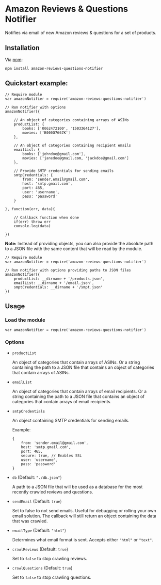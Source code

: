 # Amazon Reviews & Questions Notifier

Notifies via email of new Amazon reviews & questions for a set of products.

## Installation

Via [npm](https://www.npmjs.com/):

`npm install amazon-reviews-questions-notifier`

## Quickstart example:

```
// Require module
var amazonNotifier = require('amazon-reviews-questions-notifier')

// Run notifier with options
amazonNotifier({

	// An object of categories containing arrays of ASINs
	productList: {
		books: ['0062472100', '1503364127'],
		movies: ['B000O7667K']
	},
	
	// An object of categories containing recipient emails
	emailList: {
		books: ['johndoe@gmail.com'],
		movies: ['janedoe@gmail.com, 'jackdoe@gmail.com']
	},
	
	// Provide SMTP credentials for sending emails
	smtpCredentials: {
		from: 'sender.email@gmail.com',
		host: 'smtp.gmail.com',
		port: 465,
		user: 'username',
		pass: 'password'
	}

}, function(err, data){

	// Callback function when done
	if(err) throw err
	console.log(data)
	
})
```

**Note:** Instead of providing objects, you can also provide the absolute path to a JSON file with the same content that will be read by the module.

```
// Require module
var amazonNotifier = require('amazon-reviews-questions-notifier')

// Run notifier with options providing paths to JSON files
amazonNotifier({
	productList: __dirname + '/products.json',
	emailList: __dirname + '/email.json',
	smptCredentials: __dirname + '/smpt.json'
})
```

## Usage

### Load the module

```
var amazonNotifier = require('amazon-reviews-questions-notifier')
```

### Options

- `productList`

	An object of categories that contain arrays of ASINs. Or a string containing the path to a JSON file that contains an object of categories that contain arrays of ASINs.

- `emailList`

	An object of categories that contain arrays of email recipients. Or a string containing the path to a JSON file that contains an object of categories that contain arrays of email recipients.

- `smtpCredentials `

	An object containing SMTP credentials for sending emails.
	
	Example:
	
	```
	{
		from: 'sender.email@gmail.com',
		host: 'smtp.gmail.com',
		port: 465,
		secure: true, // Enables SSL
		user: 'username',
		pass: 'password'
	}
	```
- `db` (Default: `"./db.json"`)
	
	A path to a JSON file that will be used as a database for the most recently crawled reviews and questions.
	
- `sendEmail` (Default: `true`)

	Set to false to not send emails. Useful for debugging or rolling your own email solution. The callback will still return an object containing the data that was crawled.
	
- `emailType` (Default: `"html"`)
	
	Determines what email format is sent. Accepts either `"html"` or `"text"`.

- `crawlReviews` (Default: `true`)

	Set to `false` to stop crawling reviews.

- `crawlQuestions` (Default: `true`)

	Set to `false` to stop crawling questions.